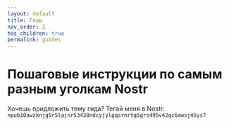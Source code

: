 ```yaml
---
layout: default
title: Гиды
nav_order: 2
has_children: true
permalink: guides
---
```


# Пошаговые инструкции по самым разным уголкам Nostr



Хочешь придложить тему гида? Тегай меня в Nostr: `npub10awzknjg5r5lajnr53438ndcyjylgqsrnrtq5grs495v42qc6awsj45ys7`

